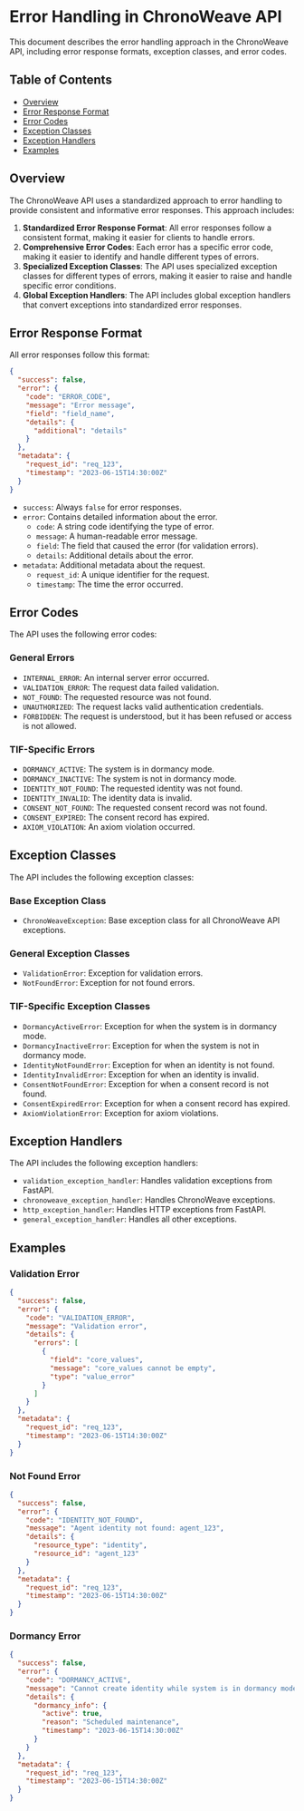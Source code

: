 # Error Handling in ChronoWeave API

This document describes the error handling approach in the ChronoWeave API, including error response formats, exception classes, and error codes.

## Table of Contents

- [Overview](#overview)
- [Error Response Format](#error-response-format)
- [Error Codes](#error-codes)
- [Exception Classes](#exception-classes)
- [Exception Handlers](#exception-handlers)
- [Examples](#examples)

## Overview

The ChronoWeave API uses a standardized approach to error handling to provide consistent and informative error responses. This approach includes:

1. **Standardized Error Response Format**: All error responses follow a consistent format, making it easier for clients to handle errors.
2. **Comprehensive Error Codes**: Each error has a specific error code, making it easier to identify and handle different types of errors.
3. **Specialized Exception Classes**: The API uses specialized exception classes for different types of errors, making it easier to raise and handle specific error conditions.
4. **Global Exception Handlers**: The API includes global exception handlers that convert exceptions into standardized error responses.

## Error Response Format

All error responses follow this format:

```json
{
  "success": false,
  "error": {
    "code": "ERROR_CODE",
    "message": "Error message",
    "field": "field_name",
    "details": {
      "additional": "details"
    }
  },
  "metadata": {
    "request_id": "req_123",
    "timestamp": "2023-06-15T14:30:00Z"
  }
}
```

- `success`: Always `false` for error responses.
- `error`: Contains detailed information about the error.
  - `code`: A string code identifying the type of error.
  - `message`: A human-readable error message.
  - `field`: The field that caused the error (for validation errors).
  - `details`: Additional details about the error.
- `metadata`: Additional metadata about the request.
  - `request_id`: A unique identifier for the request.
  - `timestamp`: The time the error occurred.

## Error Codes

The API uses the following error codes:

### General Errors

- `INTERNAL_ERROR`: An internal server error occurred.
- `VALIDATION_ERROR`: The request data failed validation.
- `NOT_FOUND`: The requested resource was not found.
- `UNAUTHORIZED`: The request lacks valid authentication credentials.
- `FORBIDDEN`: The request is understood, but it has been refused or access is not allowed.

### TIF-Specific Errors

- `DORMANCY_ACTIVE`: The system is in dormancy mode.
- `DORMANCY_INACTIVE`: The system is not in dormancy mode.
- `IDENTITY_NOT_FOUND`: The requested identity was not found.
- `IDENTITY_INVALID`: The identity data is invalid.
- `CONSENT_NOT_FOUND`: The requested consent record was not found.
- `CONSENT_EXPIRED`: The consent record has expired.
- `AXIOM_VIOLATION`: An axiom violation occurred.

## Exception Classes

The API includes the following exception classes:

### Base Exception Class

- `ChronoWeaveException`: Base exception class for all ChronoWeave API exceptions.

### General Exception Classes

- `ValidationError`: Exception for validation errors.
- `NotFoundError`: Exception for not found errors.

### TIF-Specific Exception Classes

- `DormancyActiveError`: Exception for when the system is in dormancy mode.
- `DormancyInactiveError`: Exception for when the system is not in dormancy mode.
- `IdentityNotFoundError`: Exception for when an identity is not found.
- `IdentityInvalidError`: Exception for when an identity is invalid.
- `ConsentNotFoundError`: Exception for when a consent record is not found.
- `ConsentExpiredError`: Exception for when a consent record has expired.
- `AxiomViolationError`: Exception for axiom violations.

## Exception Handlers

The API includes the following exception handlers:

- `validation_exception_handler`: Handles validation exceptions from FastAPI.
- `chronoweave_exception_handler`: Handles ChronoWeave exceptions.
- `http_exception_handler`: Handles HTTP exceptions from FastAPI.
- `general_exception_handler`: Handles all other exceptions.

## Examples

### Validation Error

```json
{
  "success": false,
  "error": {
    "code": "VALIDATION_ERROR",
    "message": "Validation error",
    "details": {
      "errors": [
        {
          "field": "core_values",
          "message": "core_values cannot be empty",
          "type": "value_error"
        }
      ]
    }
  },
  "metadata": {
    "request_id": "req_123",
    "timestamp": "2023-06-15T14:30:00Z"
  }
}
```

### Not Found Error

```json
{
  "success": false,
  "error": {
    "code": "IDENTITY_NOT_FOUND",
    "message": "Agent identity not found: agent_123",
    "details": {
      "resource_type": "identity",
      "resource_id": "agent_123"
    }
  },
  "metadata": {
    "request_id": "req_123",
    "timestamp": "2023-06-15T14:30:00Z"
  }
}
```

### Dormancy Error

```json
{
  "success": false,
  "error": {
    "code": "DORMANCY_ACTIVE",
    "message": "Cannot create identity while system is in dormancy mode",
    "details": {
      "dormancy_info": {
        "active": true,
        "reason": "Scheduled maintenance",
        "timestamp": "2023-06-15T14:30:00Z"
      }
    }
  },
  "metadata": {
    "request_id": "req_123",
    "timestamp": "2023-06-15T14:30:00Z"
  }
}
```
